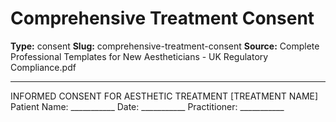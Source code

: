 # Comprehensive Treatment Consent

**Type:** consent
**Slug:** comprehensive-treatment-consent
**Source:** Complete Professional Templates for New Aestheticians - UK Regulatory Compliance.pdf

---

INFORMED CONSENT FOR AESTHETIC TREATMENT [TREATMENT NAME]
Patient Name: ___________ Date: ___________ Practitioner: ___________